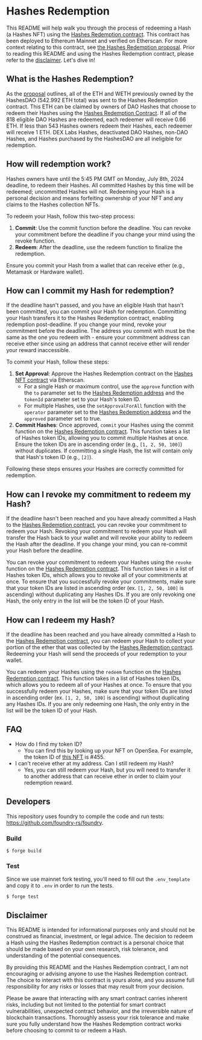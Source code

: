 # Hashes Redemption

This README will help walk you through the process of redeeming a Hash (a Hashes NFT) using the [Hashes Redemption contract](https://etherscan.io/address/0x73d0a9c38932e08ec84091c6967fdd2527d5a3ac). This contract has been deployed to Ethereum Mainnet and verified on Etherscan. For more context relating to this contract, see [the Hashes Redemption proposal](https://vote.thehashes.xyz/). Prior to reading this README and using the Hashes Redemption contract, please refer to the [disclaimer](#Disclaimer). Let's dive in!

## What is the Hashes Redemption?

As the [proposal](https://vote.thehashes.xyz/) outlines, all of the ETH and WETH previously owned by the HashesDAO (542.992 ETH total) was sent to the Hashes Redemption contract. This ETH can be claimed by owners of DAO Hashes that choose to redeem their Hashes using the [Hashes Redemption Contract](https://etherscan.io/address/0x73d0a9c38932e08ec84091c6967fdd2527d5a3ac). If all of the 818 eligible DAO Hashes are redeemed, each redeemer will receive 0.66 ETH. If less than 543 Hashes owners redeem their Hashes, each redeemer will receive 1 ETH. DEX Labs Hashes, deactivated DAO Hashes, non-DAO Hashes, and Hashes purchased by the HashesDAO are all ineligible for redemption.

## How will redemption work?


Hashes owners have until the 5:45 PM GMT on Monday, July 8th, 2024 deadline, to redeem their Hashes. All committed Hashes by this time will be redeemed; uncommitted Hashes will not. Redeeming your Hash is a personal decision and means forfeiting ownership of your NFT and any claims to the Hashes collection NFTs.

To redeem your Hash, follow this two-step process:
1. **Commit**: Use the commit function before the deadline. You can revoke your commitment before the deadline if you change your mind using the revoke function.
2. **Redeem**: After the deadline, use the redeem function to finalize the redemption.

Ensure you commit your Hash from a wallet that can receive ether (e.g., Metamask or Hardware wallet).

## How can I commit my Hash for redemption?

If the deadline hasn't passed, and you have an eligible Hash that hasn't been committed, you can commit your Hash for redemption. Committing your Hash transfers it to the Hashes Redemption contract, enabling redemption post-deadline. If you change your mind, revoke your commitment before the deadline. The address you commit with must be the same as the one you redeem with - ensure your commitment address can receive ether since using an address that cannot receive ether will render your reward inaccessible.

To commit your Hash, follow these steps:
1. **Set Approval**: Approve the Hashes Redemption contract on the [Hashes NFT contract](https://etherscan.io/address/0xD07e72b00431af84AD438CA995Fd9a7F0207542d) via Etherscan.
    * For a single Hash or maximum control, use the `approve` function with the `to` parameter set to the [Hashes Redemption address](https://etherscan.io/address/0x73d0a9c38932e08ec84091c6967fdd2527d5a3ac) and the `tokenId` parameter set to your Hash's token ID.
    * For multiple Hashes, use the `setApprovalForAll` function with the `operator` parameter set to the [Hashes Redemption address](https://etherscan.io/address/0x73d0a9c38932e08ec84091c6967fdd2527d5a3ac) and the `approved` parameter set to true.
2. **Commit Hashes**: Once approved, `commit` your Hashes using the commit function on the [Hashes Redemption contract](https://etherscan.io/address/0x73d0a9c38932e08ec84091c6967fdd2527d5a3ac). This function takes a list of Hashes token IDs, allowing you to commit multiple Hashes at once. Ensure the token IDs are in ascending order (e.g., `[1, 2, 50, 100]`) without duplicates. If committing a single Hash, the list will contain only that Hash's token ID (e.g., `[2]`).

Following these steps ensures your Hashes are correctly committed for redemption.

## How can I revoke my commitment to redeem my Hash?

If the deadline hasn't been reached and you have already committed a Hash to the [Hashes Redemption contract](https://etherscan.io/address/0x73d0a9c38932e08ec84091c6967fdd2527d5a3ac), you can revoke your commitment to redeem your Hash. Revoking your commitment to redeem your Hash will transfer the Hash back to your wallet and will revoke your ability to redeem the Hash after the deadline. If you change your mind, you can re-commit your Hash before the deadline.

You can revoke your commitment to redeem your Hashes using the `revoke` function on the [Hashes Redemption contract](https://etherscan.io/address/0x73d0a9c38932e08ec84091c6967fdd2527d5a3ac). This function takes in a list of Hashes token IDs, which allows you to revoke all of your commitments at once. To ensure that you successfully revoke your commitments, make sure that your token IDs are listed in ascending order (ex. `[1, 2, 50, 100]` is ascending) without duplicating any Hashes IDs. If you are only revoking one Hash, the only entry in the list will be the token ID of your Hash.

## How can I redeem my Hash?

If the deadline has been reached and you have already committed a Hash to the [Hashes Redemption contract](https://etherscan.io/address/0x73d0a9c38932e08ec84091c6967fdd2527d5a3ac), you can redeem your Hash to collect your portion of the ether that was collected by the [Hashes Redemption contract](https://etherscan.io/address/0x73d0a9c38932e08ec84091c6967fdd2527d5a3ac). Redeeming your Hash will send the proceeds of your redemption to your wallet.

You can redeem your Hashes using the `redeem` function on the [Hashes Redemption contract](https://etherscan.io/address/0x73d0a9c38932e08ec84091c6967fdd2527d5a3ac). This function takes in a list of Hashes token IDs, which allows you to redeem all of your Hashes at once. To ensure that you successfully redeem your Hashes, make sure that your token IDs are listed in ascending order (ex. `[1, 2, 50, 100]` is ascending) without duplicating any Hashes IDs. If you are only redeeming one Hash, the only entry in the list will be the token ID of your Hash.

## FAQ

- How do I find my token ID?
    - You can find this by looking up your NFT on OpenSea. For example, the token ID of [this NFT](https://opensea.io/assets/ethereum/0xd07e72b00431af84ad438ca995fd9a7f0207542d/455) is #455.
- I can't receive ether at my address. Can I still redeem my Hash?
    - Yes, you can still redeem your Hash, but you will need to transfer it to another address that can receive ether in order to claim your redemption reward.

## Developers

This repository uses foundry to compile the code and run tests: https://github.com/foundry-rs/foundry.

### Build

```shell
$ forge build
```

### Test

Since we use mainnet fork testing, you'll need to fill out the `.env_template`
and copy it to `.env` in order to run the tests.

```shell
$ forge test
```

## Disclaimer

This README is intended for informational purposes only and should not be construed as financial, investment, or legal advice. The decision to redeem a Hash using the Hashes Redemption contract is a personal choice that should be made based on your own research, risk tolerance, and understanding of the potential consequences.

By providing this README and the Hashes Redemption contract, I am not encouraging or advising anyone to use the Hashes Redemption contract. The choice to interact with this contract is yours alone, and you assume full responsibility for any risks or losses that may result from your decision.

Please be aware that interacting with any smart contract carries inherent risks, including but not limited to the potential for smart contract vulnerabilities, unexpected contract behavior, and the irreversible nature of blockchain transactions. Thoroughly assess your risk tolerance and make sure you fully understand how the Hashes Redemption contract works before choosing to commit to or redeem a Hash.

